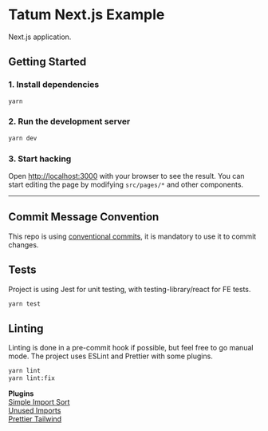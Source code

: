 # Tatum Next.js Example

Next.js application.

## Getting Started

### 1. Install dependencies

```bash
yarn
```

### 2. Run the development server

```bash
yarn dev
```

### 3. Start hacking

Open [http://localhost:3000](http://localhost:3000) with your browser to see the result. You can start editing the page by modifying `src/pages/*` and other components.

---

## Commit Message Convention

This repo is using [conventional commits](https://www.conventionalcommits.org/en/v1.0.0/), it is mandatory to use it to commit changes.

## Tests

Project is using Jest for unit testing, with testing-library/react for FE tests.

```bash
yarn test
```

## Linting

Linting is done in a pre-commit hook if possible, but feel free to go manual mode. The project uses ESLint and Prettier with some plugins.

```bash
yarn lint
yarn lint:fix
```

**Plugins**  
[Simple Import Sort](https://www.npmjs.com/package/eslint-plugin-simple-import-sort)  
[Unused Imports](https://www.npmjs.com/package/eslint-plugin-unused-imports)  
[Prettier Tailwind](https://www.npmjs.com/package/prettier-plugin-tailwind)
